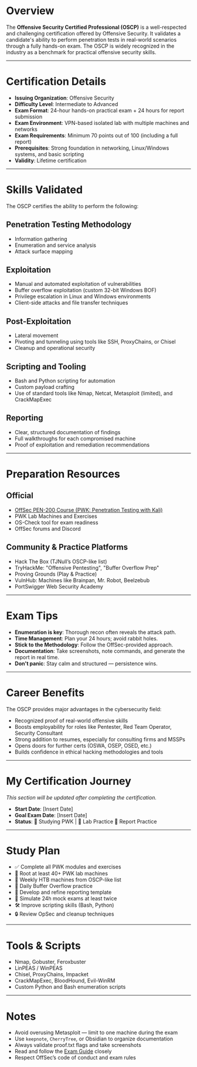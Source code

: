 # Overview

The **Offensive Security Certified Professional (OSCP)** is a well-respected and challenging certification offered by Offensive Security. It validates a candidate's ability to perform penetration tests in real-world scenarios through a fully hands-on exam. The OSCP is widely recognized in the industry as a benchmark for practical offensive security skills.

---

# Certification Details

- **Issuing Organization**: Offensive Security  
- **Difficulty Level**: Intermediate to Advanced  
- **Exam Format**: 24-hour hands-on practical exam + 24 hours for report submission  
- **Exam Environment**: VPN-based isolated lab with multiple machines and networks  
- **Exam Requirements**: Minimum 70 points out of 100 (including a full report)  
- **Prerequisites**: Strong foundation in networking, Linux/Windows systems, and basic scripting  
- **Validity**: Lifetime certification  

---

# Skills Validated

The OSCP certifies the ability to perform the following:

## Penetration Testing Methodology
- Information gathering  
- Enumeration and service analysis  
- Attack surface mapping  

## Exploitation
- Manual and automated exploitation of vulnerabilities  
- Buffer overflow exploitation (custom 32-bit Windows BOF)  
- Privilege escalation in Linux and Windows environments  
- Client-side attacks and file transfer techniques  

## Post-Exploitation
- Lateral movement  
- Pivoting and tunneling using tools like SSH, ProxyChains, or Chisel  
- Cleanup and operational security  

## Scripting and Tooling
- Bash and Python scripting for automation  
- Custom payload crafting  
- Use of standard tools like Nmap, Netcat, Metasploit (limited), and CrackMapExec  

## Reporting
- Clear, structured documentation of findings  
- Full walkthroughs for each compromised machine  
- Proof of exploitation and remediation recommendations  

---

# Preparation Resources

## Official
- [OffSec PEN-200 Course (PWK: Penetration Testing with Kali)](https://www.offensive-security.com/pwk-oscp/)  
- PWK Lab Machines and Exercises  
- OS-Check tool for exam readiness  
- OffSec forums and Discord  

## Community & Practice Platforms
- Hack The Box (TJNull’s OSCP-like list)  
- TryHackMe: "Offensive Pentesting", "Buffer Overflow Prep"  
- Proving Grounds (Play & Practice)  
- VulnHub: Machines like Brainpan, Mr. Robot, Beelzebub  
- PortSwigger Web Security Academy  

---

# Exam Tips

- **Enumeration is key**: Thorough recon often reveals the attack path.  
- **Time Management**: Plan your 24 hours; avoid rabbit holes.  
- **Stick to the Methodology**: Follow the OffSec-provided approach.   
- **Documentation**: Take screenshots, note commands, and generate the report in real time.  
- **Don't panic**: Stay calm and structured — persistence wins.  

---

# Career Benefits

The OSCP provides major advantages in the cybersecurity field:

- Recognized proof of real-world offensive skills  
- Boosts employability for roles like Pentester, Red Team Operator, Security Consultant  
- Strong addition to resumes, especially for consulting firms and MSSPs  
- Opens doors for further certs (OSWA, OSEP, OSED, etc.)  
- Builds confidence in ethical hacking methodologies and tools  

---

# My Certification Journey

*This section will be updated after completing the certification.*

- **Start Date**: [Insert Date]  
- **Goal Exam Date**: [Insert Date]  
- **Status**: 📘 Studying PWK | 🔬 Lab Practice  📝 Report Practice  

---

# Study Plan

- ✅ Complete all PWK modules and exercises  
- 🔄 Root at least 40+ PWK lab machines  
- 🔁 Weekly HTB machines from OSCP-like list  
- 🧠 Daily Buffer Overflow practice  
- 📑 Develop and refine reporting template  
- 📅 Simulate 24h mock exams at least twice  
- 🛠 Improve scripting skills (Bash, Python)  
- 🔒 Review OpSec and cleanup techniques  

---

# Tools & Scripts

- Nmap, Gobuster, Feroxbuster  
- LinPEAS / WinPEAS  
- Chisel, ProxyChains, Impacket  
- CrackMapExec, BloodHound, Evil-WinRM  
- Custom Python and Bash enumeration scripts  

---

# Notes

- Avoid overusing Metasploit — limit to one machine during the exam  
- Use `keepnote`, `CherryTree`, or Obsidian to organize documentation  
- Always validate proof.txt flags and take screenshots  
- Read and follow the [Exam Guide](https://help.offensive-security.com/hc/en-us/articles/360049796972-OSCP-Exam-Guide) closely  
- Respect OffSec’s code of conduct and exam rules  
